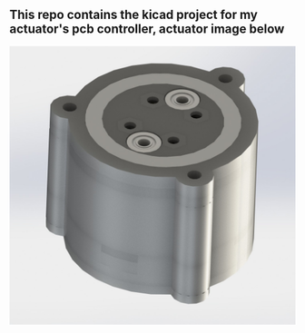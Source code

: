 ## This repo contains the kicad project for my actuator's pcb controller, actuator image below

![Alt text](actuator.JPG)
